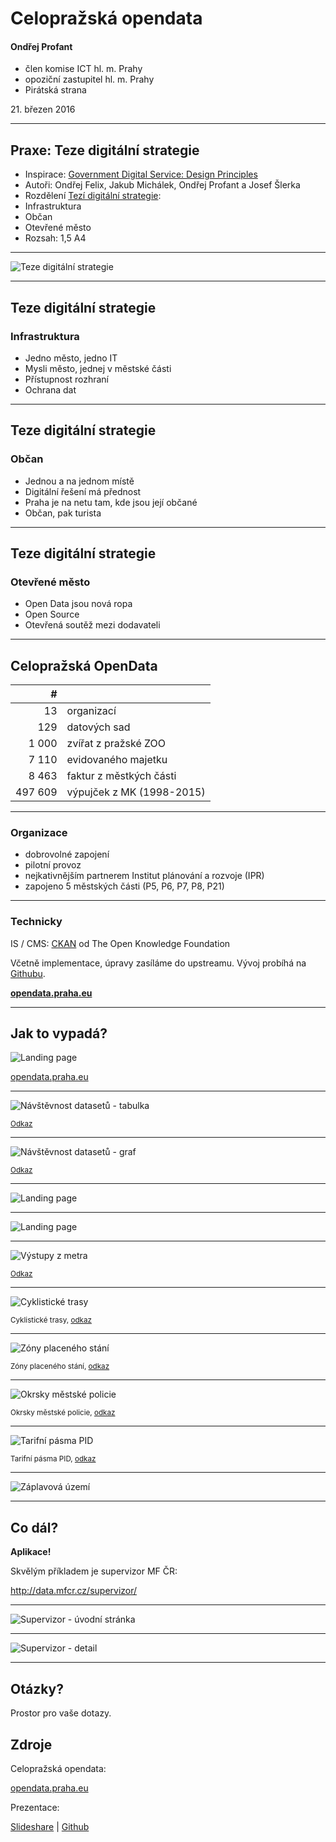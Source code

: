 <!--Meta author:'Ondřej Profant' theme:'night' title:'Celopražská otevřená data'-->

<!-- Čas: 23. 3. 2016 11:00-17:30 Zadání:

- 1 IT pracovník <!-- .element class="fragment" -->


# Celopražská opendata

#### Ondřej Profant

- člen komise ICT hl. m. Prahy
- opoziční zastupitel hl. m. Prahy
- Pirátská strana

21\. březen 2016


---


## Praxe: Teze digitální strategie

- Inspirace: [Government Digital Service: Design Principles](https://www.gov.uk/design-principles)
- Autoři: Ondřej Felix, Jakub Michálek, Ondřej Profant a Josef Šlerka
- Rozdělení [Tezí digitální strategie](http://zastupitelstvo.praha.eu/ina2010/tedusndetail.aspx?id=252412):
 - Infrastruktura
 - Občan
 - Otevřené město
- Rozsah: 1,5 A4

----

![Teze digitální strategie](general-assets/teze.png)

----

## Teze digitální strategie

### Infrastruktura

- Jedno město, jedno IT
- Mysli město, jednej v městské části
- Přístupnost rozhraní
- Ochrana dat

----

## Teze digitální strategie

### Občan

- Jednou a na jednom místě
- Digitální řešení má přednost
- Praha je na netu tam, kde jsou její občané
- Občan, pak turista

----

## Teze digitální strategie

### Otevřené město

- Open Data jsou nová ropa
- Open Source
- Otevřená soutěž mezi dodavateli


---


## Celopražská OpenData

| #       |                           |
|--------:|---------------------------|
|      13 | organizací                |
|     129 | datových sad              |
|   1 000 | zvířat z pražské ZOO      |
|   7 110 | evidovaného majetku       |
|   8 463 | faktur z městkých části   |
| 497 609 | výpujček z MK (1998-2015) |

----

### Organizace

- dobrovolné zapojení
- pilotní provoz
- nejkativnějším partnerem Institut plánování a rozvoje (IPR)
- zapojeno 5 městských části (P5, P6, P7, P8, P21)

----

### Technicky

IS / CMS: [CKAN](http://ckan.org) od The Open Knowledge Foundation

Včetně implementace, úpravy zasíláme do upstreamu. Vývoj probíhá na [Githubu](http://github.com).

[**opendata.praha.eu**](http://opendata.praha.eu)


---


## Jak to vypadá?

![Landing page](general-assets/opendata/opendata-2-landing-page.png)

[opendata.praha.eu](http://opendata.praha.eu)

----

![Návštěvnost datasetů - tabulka](general-assets/opendata/opendata-3-table.png)

<small>[Odkaz](http://opendata.praha.eu/dataset/mhmp-vyuzivani-sluzeb/resource/4e1c5c07-907d-455f-ac0d-f3fe480e7742?view_id=4a2e0207-fb33-45b0-833f-49ed8441be2d)</small>

----

![Návštěvnost datasetů - graf](general-assets/opendata/opendata-4-graf.png)

<small>[Odkaz](http://opendata.praha.eu/dataset/mhmp-vyuzivani-sluzeb/resource/4e1c5c07-907d-455f-ac0d-f3fe480e7742)</small>

----

![Landing page](general-assets/opendata/opendata-5-mapa.png)

----

![Landing page](general-assets/opendata/opendata-5-mapa-cluster.png)


----

![Výstupy z metra](general-assets/opendata/opendata-6-metro.png)

<small>[Odkaz](http://opendata.praha.eu/dataset/ipr-vstupy_pid/resource/bec8a26c-0dfa-47f7-a954-6df99d6e3e77)</small>

----

![Cyklistické trasy](general-assets/opendata/opendata-10-cyklostezky.png)

<small>Cyklistické trasy, [odkaz](http://opendata.praha.eu/dataset/ipr-cyklisticke_trasy/resource/dc1aac1d-cf4a-475e-9f98-052fc53d10b5)</small>

----

![Zóny placeného stání](general-assets/opendata/opendata-11-zps.png)

<small>Zóny placeného stání, [odkaz](http://opendata.praha.eu/dataset/ipr-stani_v_zonach_placeneho_stani/resource/c2f35cd0-eff2-41c8-928b-d5c257401fb2)</small>

----

![Okrsky městské policie](general-assets/opendata/opendata-9-okrsky-mp.png)

<small>Okrsky městské policie, [odkaz](http://opendata.praha.eu/dataset/ipr-okrsky_mestske_policie_praha/resource/64b7cc2f-3071-4b48-99da-c0da552b4fb6?view_id=ff88c869-7919-4036-ab33-0ba620700c85)</small>

----

![Tarifní pásma PID](general-assets/opendata/opendata-7-tarifni-pasma.png)


<small>Tarifní pásma PID, [odkaz](http://opendata.praha.eu/dataset/ipr-tarifni_pasma_pid/resource/2e53bf52-eaa0-4f1f-bca0-cdf6b8714a99)</small>

----

![Záplavová území](general-assets/opendata/opendata-8-zaplavova.png)


---


## Co dál?

**Aplikace!**

Skvělým příkladem je supervizor MF ČR:

http://data.mfcr.cz/supervizor/

----


![Supervizor - úvodní stránka](general-assets/opendata/mfcr-supervizor-1.png)


----

![Supervizor - detail](general-assets/opendata/mfcr-supervizor-2.png)

---

<!-- .slide: data-background="general-assets/questions.jpg" -->

## Otázky?

Prostor pro vaše dotazy.

## Zdroje

Celopražská opendata:

[opendata.praha.eu](http://opendata.praha.eu)


Prezentace:

[Slideshare](http://www.slideshare.net/ondrejprofant/) | [Github](https://github.com/Kedrigern/prezentace-cs)

